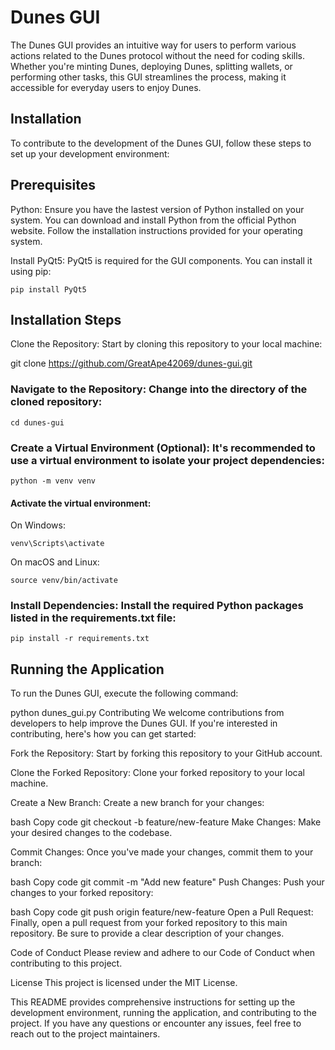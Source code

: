 # Dunes GUI
The Dunes GUI provides an intuitive way for users to perform various actions related to the Dunes protocol without the need for coding skills. Whether you're minting Dunes, deploying Dunes, splitting wallets, or performing other tasks, this GUI streamlines the process, making it accessible for everyday users to enjoy Dunes.

## Installation
To contribute to the development of the Dunes GUI, follow these steps to set up your development environment:

## Prerequisites
Python: Ensure you have the lastest version of Python installed on your system. You can download and install Python from the official Python website. Follow the installation instructions provided for your operating system.

Install PyQt5: PyQt5 is required for the GUI components. You can install it using pip:

`pip install PyQt5`

## Installation Steps
Clone the Repository: Start by cloning this repository to your local machine:


git clone https://github.com/GreatApe42069/dunes-gui.git

### Navigate to the Repository: Change into the directory of the cloned repository:

`cd dunes-gui`

### Create a Virtual Environment (Optional): It's recommended to use a virtual environment to isolate your project dependencies:

`python -m venv venv`

#### Activate the virtual environment:

On Windows:

`venv\Scripts\activate`

On macOS and Linux:

`source venv/bin/activate`

### Install Dependencies: Install the required Python packages listed in the requirements.txt file:

`pip install -r requirements.txt`

## Running the Application
To run the Dunes GUI, execute the following command:

python dunes_gui.py
Contributing
We welcome contributions from developers to help improve the Dunes GUI. If you're interested in contributing, here's how you can get started:

Fork the Repository: Start by forking this repository to your GitHub account.

Clone the Forked Repository: Clone your forked repository to your local machine.

Create a New Branch: Create a new branch for your changes:

bash
Copy code
git checkout -b feature/new-feature
Make Changes: Make your desired changes to the codebase.

Commit Changes: Once you've made your changes, commit them to your branch:

bash
Copy code
git commit -m "Add new feature"
Push Changes: Push your changes to your forked repository:

bash
Copy code
git push origin feature/new-feature
Open a Pull Request: Finally, open a pull request from your forked repository to this main repository. Be sure to provide a clear description of your changes.

Code of Conduct
Please review and adhere to our Code of Conduct when contributing to this project.

License
This project is licensed under the MIT License.

This README provides comprehensive instructions for setting up the development environment, running the application, and contributing to the project. If you have any questions or encounter any issues, feel free to reach out to the project maintainers.